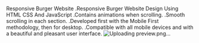Responsive Burger Website
.Responsive Burger Website Design Using HTML CSS And JavaScript
.Contains animations when scrolling.
.Smooth scrolling in each section.
.Developed first with the Mobile First methodology, then for desktop.
.Compatible with all mobile devices and with a beautiful and pleasant user interface.
![Uploading preview.png…]()
